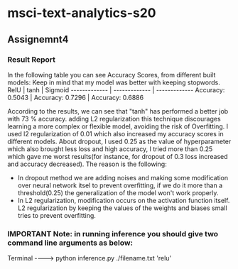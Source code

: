 # msci-text-analytics-s20
## Assignemnt4
### Result Report
In the following table you can see Accuracy Scores, from different built models:
Keep in mind that my model was better with keeping stopwords.
RelU  | tanh  |  Sigmoid
------------- | ------------- | ------------- 
Accuracy:  0.5043  | Accuracy: 0.7296 | Accuracy:  0.6886

According to the results, we can see that "tanh" has performed a better job with 73 % accuracy. 
adding L2 regularization this technique discourages learning a more complex or flexible model, avoiding the risk of Overfitting.
I used l2 regularization of 0.01 which also increased my accuracy scores in different models.
About dropout, I used 0.25 as the value of hyperparameter which also brought less loss and high accuracy, I tried more than 0.25 which gave me worst results(for instance, for dropout of 0.3 loss increased and accuracy decreased).
The reason is the following:

- In dropout method we are adding noises and making some modification over neural network itsel to prevent overfitting, if we do it more than a threshold(0.25) the generalization of the model won't work properly.
- In L2 regularization, modification occurs on the activation function itself. L2 regularization by keeping the values of the weights and biases small tries to prevent overfitting.




### IMPORTANT Note: in running inference you should give two command line arguments as below:
Terminal ----> python inference.py ./filename.txt 'relu'


